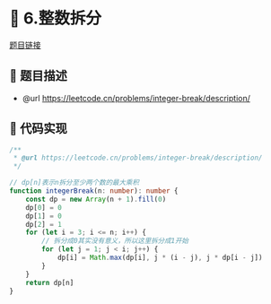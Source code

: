 # 🎲 6.整数拆分

[题目链接](https://leetcode.cn/problems/integer-break/description/)

## 📎 题目描述
* @url https://leetcode.cn/problems/integer-break/description/

## 📌 代码实现
```typescript
/**
 * @url https://leetcode.cn/problems/integer-break/description/
 */

// dp[n]表示n拆分至少两个数的最大乘积
function integerBreak(n: number): number {
    const dp = new Array(n + 1).fill(0)
    dp[0] = 0
    dp[1] = 0
    dp[2] = 1
    for (let i = 3; i <= n; i++) {
        // 拆分成0其实没有意义，所以这里拆分成1开始
        for (let j = 1; j < i; j++) {
            dp[i] = Math.max(dp[i], j * (i - j), j * dp[i - j])
        }
    }
    return dp[n]
}

```
